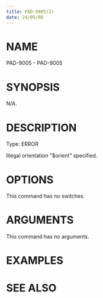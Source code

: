 ```yaml
---
title: PAD-9005(2)
date: 24/09/08
---
```


# NAME

PAD-9005 - PAD-9005

# SYNOPSIS

N/A.

# DESCRIPTION

Type: ERROR

Illegal orientation \"$orient\" specified.

# OPTIONS

This command has no switches.

# ARGUMENTS

This command has no arguments.

# EXAMPLES

# SEE ALSO
